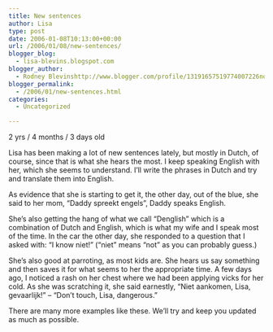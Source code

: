 ```yaml
---
title: New sentences
author: Lisa
type: post
date: 2006-01-08T10:13:00+00:00
url: /2006/01/08/new-sentences/
blogger_blog:
  - lisa-blevins.blogspot.com
blogger_author:
  - Rodney Blevinshttp://www.blogger.com/profile/13191657519774007226noreply@blogger.com
blogger_permalink:
  - /2006/01/new-sentences.html
categories:
  - Uncategorized

---
```

2 yrs / 4 months / 3 days old

Lisa has been making a lot of new sentences lately, but mostly in Dutch, of course, since that is what she hears the most. I keep speaking English with her, which she seems to understand. I&#8217;ll write the phrases in Dutch and try and translate them into English.

As evidence that she is starting to get it, the other day, out of the blue, she said to her mom, &#8220;Daddy spreekt engels&#8221;, Daddy speaks English.

She&#8217;s also getting the hang of what we call &#8220;Denglish&#8221; which is a combination of Dutch and English, which is what my wife and I speak most of the time. In the car the other day, she responded to a question that I asked with: &#8220;I know niet!&#8221; (&#8220;niet&#8221; means &#8220;not&#8221; as you can probably guess.)

She&#8217;s also good at parroting, as most kids are. She hears us say something and then saves it for what seems to her the appropriate time. A few days ago, I noticed a rash on her chest where we had been applying vicks for her cold. As she was scratching it, she said earnestly, &#8220;Niet aankomen, Lisa, gevaarlijk!&#8221; &#8211; &#8220;Don&#8217;t touch, Lisa, dangerous.&#8221;

There are many more examples like these. We&#8217;ll try and keep you updated as much as possible.